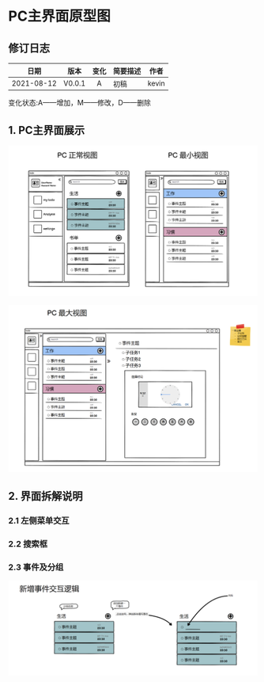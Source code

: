 # PC主界面原型图

## 修订日志

|    日期    |  版本  | 变化 | 简要描述 | 作者  |
| :--------: | :----: | :--: | :------- | ----- |
| 2021-08-12 | V0.0.1 |  A   | 初稿     | kevin |

变化状态:A——增加，M——修改，D——删除

## 1. PC主界面展示

![image-20210812220651140](.\images\image-20210812220651140.png)

![image-20210812220903117](images/image-20210812220903117.png)

## 2. 界面拆解说明

### 2.1 左侧菜单交互

### 2.2 搜索框

### 2.3 事件及分组

![image-20210812222613148](images/image-20210812222613148.png)